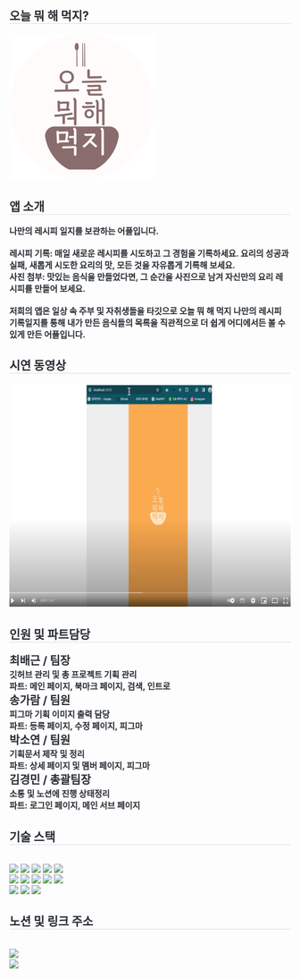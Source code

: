 <h2 style="border-bottom: 1px solid #d8dee4; color: #282d33;"> 오늘 뭐 해 먹지? </h2>  <img src="public/images/main_logo.svg"/>

<div style="text-align: left;"> 
    <h2 style="border-bottom: 1px solid #d8dee4; color: #282d33;"> 앱 소개</h2>  
    <div style="font-weight: 700; font-size: 15px; text-align: left; color: #282d33;"></li>나만의 레시피 일지를 보관하는 어플입니다.<br /><br /></li></li>레시피 기록: 매일 새로운 레시피를 시도하고 그 경험을 기록하세요. 요리의 성공과 실패, 새롭게 시도한 요리의 맛, 모든 것을 자유롭게 기록해 보세요.<br /></li></li>사진 첨부: 맛있는 음식을 만들었다면, 그 순간을 사진으로 남겨 자신만의 요리 레시피를 만들어 보세요.<br/><br/></li></li>저희의 앱은 일상 속 주부 및 자취생들을 타깃으로 오늘 뭐 해 먹지 나만의 레시피 기록일지를 통해 내가 만든 음식들의 목록을 직관적으로 더 쉽게 어디에서든 볼 수 있게 만든 어플입니다.</li> </div> 
</div>

<div style="text-align: left;"> 
    <h2 style="border-bottom: 1px solid #d8dee4; color: #282d33;"> 시연 동영상 </h2>  
    <a href="https://www.youtube.com/watch?v=mzuckT4Cu2M" target="_blank"><img src="public/images/youtube_video.png" alt="Demo Video" style="width: 600px; height: 400px;"  />
      </a>
</div>


<div style="text-align: left;"> 
    <h2 style="border-bottom: 1px solid #d8dee4; color: #282d33;"> 인원 및 파트담당 </h2>  
    <div style="font-weight: 700; font-size: 15px; text-align: left; color: #282d33;"></li><span style="font-size: 20px">최배근 / 팀장</span><br /></li></li>깃허브 관리 및  총 프로젝트 기획 관리<br />파트: 메인 페이지, 북마크 페이지, 검색, 인트로<br /></li>
    </li><span style="font-size: 20px">송가람 / 팀원</span><br /></li></li>피그마 기획 이미지 출력 담당<br />파트: 등록 페이지, 수정 페이지, 피그마<br /></li>
    </li><span style="font-size: 20px">박소연 / 팀원</span><br /></li></li>기획문서 제작 및 정리<br />파트: 상세 페이지 및 멤버 페이지, 피그마<br /></li>
    </li><span style="font-size: 20px">김경민 / 총괄팀장</span><br /></li></li>소통 및 노션에 진행 상태정리<br />파트: 로그인 페이지, 메인 서브 페이지<br /></li>
    </div> 
</div>

<div style="text-align: left;">
    <h2 style="border-bottom: 1px solid #d8dee4; color: #282d33;"> 기술 스택 </h2> <br> 
    <div style="margin: ; text-align: left;" "text-align: left;"> <img src="https://img.shields.io/badge/CSS3-1572B6?style=for-the-badge&logo=CSS3&logoColor=white">
          <img src="https://img.shields.io/badge/Eslint-4B32C3?style=for-the-badge&logo=Eslint&logoColor=white">
          <img src="https://img.shields.io/badge/Figma-F24E1E?style=for-the-badge&logo=Figma&logoColor=white">
          <img src="https://img.shields.io/badge/Firebase-FFCA28?style=for-the-badge&logo=Firebase&logoColor=white">
          <img src="https://img.shields.io/badge/Github-181717?style=for-the-badge&logo=Github&logoColor=white">
          <br/><img src="https://img.shields.io/badge/Git-F05032?style=for-the-badge&logo=Git&logoColor=white">
          <img src="https://img.shields.io/badge/HTML5-E34F26?style=for-the-badge&logo=HTML5&logoColor=white">
          <img src="https://img.shields.io/badge/Javascript-F7DF1E?style=for-the-badge&logo=Javascript&logoColor=white">
          <img src="https://img.shields.io/badge/Prettier-F7B93E?style=for-the-badge&logo=Prettier&logoColor=white">
          <img src="https://img.shields.io/badge/Notion-000000?style=for-the-badge&logo=Notion&logoColor=white">
          <br/><img src="https://img.shields.io/badge/React-61DAFB?style=for-the-badge&logo=React&logoColor=white">
          <img src="https://img.shields.io/badge/Slack-4A154B?style=for-the-badge&logo=Slack&logoColor=white">
          <img src="https://img.shields.io/badge/StyledComponents-DB7093?style=for-the-badge&logo=StyledComponents&logoColor=white">
          </div>
    </div>
    <div style="text-align: left;">
    <h2 style="border-bottom: 1px solid #d8dee4; color: #282d33;"> 노션 및 링크 주소</h2> <br> 
    <div style="text-align: left;"> <a href=> <img src="https://img.shields.io/badge/Notion-000000?style=for-the-badge&logo=Notion&logoColor=white&link=https://fragrant-carob-a6a.notion.site/1-ae43c6d4c8b54fff8a1460156e5d1737?pvs=4"> </a>
      </div> 
    <div style="text-align: left;"> <a href="https://github.com/devstrcat/eat_today"> <img src="https://hits.seeyoufarm.com/api/count/incr/badge.svg?url=https%3A%2F%2Fgithub.com%2Fsoyeon0504%2F&count_bg=%23000000&title_bg=%23000000&icon=github.svg&icon_color=%23FFFFFF&title=GitHub&edge_flat=false"/></a>
       </div> 
    </div>
